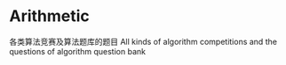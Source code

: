 # Arithmetic
各类算法竞赛及算法题库的题目 All kinds of algorithm competitions and the questions of algorithm question bank
